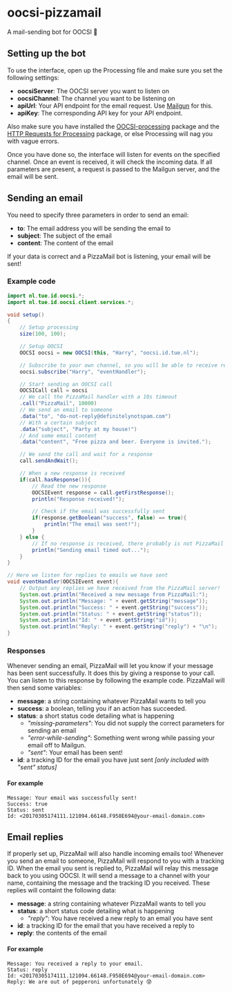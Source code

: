 # oocsi-pizzamail
A mail-sending bot for OOCSI 🍕

## Setting up the bot
To use the interface, open up the Processing file and make sure you set the following settings:

* **oocsiServer**: The OOCSI server you want to listen on
* **oocsiChannel**: The channel you want to be listening on
* **apiUrl**: Your API endpoint for the email request. Use [Mailgun](https://mailgun.com) for this.
* **apiKey**: The corresponding API key for your API endpoint.

Also make sure you have installed the [OOCSI-processing](https://github.com/iddi/oocsi-processing) package and the [HTTP Requests for Processing](https://github.com/runemadsen/HTTP-Requests-for-Processing) package, or else Processing will nag you with vague errors.

Once you have done so, the interface will listen for events on the specified channel. Once an event is received, it will check the incoming data. If all parameters are present, a request is passed to the Mailgun server, and the email will be sent.

## Sending an email
You need to specify three parameters in order to send an email:
* **to**: The email address you will be sending the email to
* **subject**: The subject of the email
* **content**: The content of the email

If your data is correct and a PizzaMail bot is listening, your email will be sent!

### Example code
```java
import nl.tue.id.oocsi.*;
import nl.tue.id.oocsi.client.services.*;

void setup()
{
    // Setup processing
    size(100, 100);

    // Setup OOCSI
    OOCSI oocsi = new OOCSI(this, "Harry", "oocsi.id.tue.nl");

    // Subscribe to your own channel, so you will be able to receive replies to emails you sent
    oocsi.subscribe("Harry", "eventHandler");

    // Start sending an OOCSI call
    OOCSICall call = oocsi
    // We call the PizzaMail handler with a 10s timeout
    .call("PizzaMail", 10000)
    // We send an email to someone
    .data("to", "do-not-reply@definitelynotspam.com")
    // With a certain subject
    .data("subject", "Party at my house!")
    // And some email content
    .data("content", "Free pizza and beer. Everyone is invited.");

    // We send the call and wait for a response
    call.sendAndWait();

    // When a new response is received
    if(call.hasResponse()){
        // Read the new response
        OOCSIEvent response = call.getFirstResponse();
        println("Response received!");

        // Check if the email was successfully sent
        if(response.getBoolean("success", false) == true){
            println("The email was sent!");
        }
    } else {
        // If no response is received, there probably is not PizzaMail bot active
        println("Sending email timed out...");
    }
}

// Here we listen for replies to emails we have sent
void eventHandler(OOCSIEvent event){
    // Output any replies we have received from the PizzaMail server!
    System.out.println("Received a new message from PizzaMail:");
    System.out.println("Message: " + event.getString("message"));
    System.out.println("Success: " + event.getString("success"));
    System.out.println("Status: " + event.getString("status"));
    System.out.println("Id: " + event.getString("id"));
    System.out.println("Reply: " + event.getString("reply") + "\n");
}
```

### Responses
Whenever sending an email, PizzaMail will let you know if your message has been sent successfully. It does this by giving a response to your call. You can listen to this response by following the example code. PizzaMail will then send some variables:
* **message**: a string containing whatever PizzaMail wants to tell you
* **success**: a boolean, telling you if an action has succeeded.
* **status**: a short status code detailing what is happening
    * *"missing-parameters"*: You did not supply the correct parameters for sending an email
    * *"error-while-sending"*: Something went wrong while passing your email off to Mailgun.
    * *"sent"*: Your email has been sent!
* **id**: a tracking ID for the email you have just sent *[only included with "sent" status]*

#### For example
```
Message: Your email was successfully sent!
Success: true
Status: sent
Id: <20170305174111.121094.66148.F958E694@your-email-domain.com>
```

## Email replies
If properly set up, PizzaMail will also handle incoming emails too! Whenever you send an email to someone, PizzaMail will respond to you with a tracking ID. When the email you sent is replied to, PizzaMail will relay this message back to you using OOCSI. It will send a message to a channel with your name, containing the message and the tracking ID you received. These replies will containt the following data:

* **message**: a string containing whatever PizzaMail wants to tell you
* **status**: a short status code detailing what is happening
    * *"reply"*: You have received a new reply to an email you have sent
* **id**: a tracking ID for the email that you have received a reply to
* **reply**: the contents of the email

#### For example
```
Message: You received a reply to your email.
Status: reply
Id: <20170305174111.121094.66148.F958E694@your-email-domain.com>
Reply: We are out of pepperoni unfortunately 😰
```
